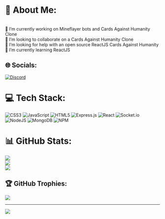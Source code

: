 # 💫 About Me:
<br>🔭 I’m currently working on Mineflayer bots and Cards Against Humanity Clone
<br>👯 I’m looking to collaborate on a Cards Against Humanity Clone
<br>🤝 I’m looking for help with an open source ReactJS Cards Against Humanity
<br>🌱 I’m currently learning ReactJS


## 🌐 Socials:
[![Discord](https://img.shields.io/badge/Discord-%237289DA.svg?logo=discord&logoColor=white)](https://discord.gg/Razor.#2731) 

# 💻 Tech Stack:
![CSS3](https://img.shields.io/badge/css3-%231572B6.svg?style=flat&logo=css3&logoColor=white) ![JavaScript](https://img.shields.io/badge/javascript-%23323330.svg?style=flat&logo=javascript&logoColor=%23F7DF1E) ![HTML5](https://img.shields.io/badge/html5-%23E34F26.svg?style=flat&logo=html5&logoColor=white) ![Express.js](https://img.shields.io/badge/express.js-%23404d59.svg?style=flat&logo=express&logoColor=%2361DAFB) ![React](https://img.shields.io/badge/react-%2320232a.svg?style=flat&logo=react&logoColor=%2361DAFB) ![Socket.io](https://img.shields.io/badge/Socket.io-black?style=flat&logo=socket.io&badgeColor=010101) ![NodeJS](https://img.shields.io/badge/node.js-6DA55F?style=flat&logo=node.js&logoColor=white) ![MongoDB](https://img.shields.io/badge/MongoDB-%234ea94b.svg?style=flat&logo=mongodb&logoColor=white) ![NPM](https://img.shields.io/badge/NPM-%23000000.svg?style=flat&logo=npm&logoColor=white)
# 📊 GitHub Stats:
![](https://github-readme-stats.vercel.app/api?username=Razorr222&theme=dark&hide_border=false&include_all_commits=true&count_private=true)<br/>
![](https://github-readme-streak-stats.herokuapp.com/?user=Razorr222&theme=dark&hide_border=false)<br/>
![](https://github-readme-stats.vercel.app/api/top-langs/?username=Razorr222&theme=dark&hide_border=false&include_all_commits=true&count_private=true&layout=compact)

## 🏆 GitHub Trophies:
![](https://github-profile-trophy.vercel.app/?username=Razorr222&theme=darkhub&no-frame=false&no-bg=true&margin-w=4)

---
[![](https://visitcount.itsvg.in/api?id=Razorr222&icon=0&color=3)](https://visitcount.itsvg.in)

